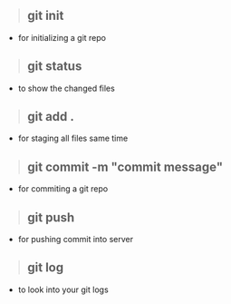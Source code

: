 > ## git init
- for initializing a git repo
> ## git status
- to show the changed files
> ## git add .
- for staging all files same time
> ## git commit -m "commit message"
- for commiting a git repo
> ## git push
- for pushing commit into server
> ## git log
- to look into your git logs

